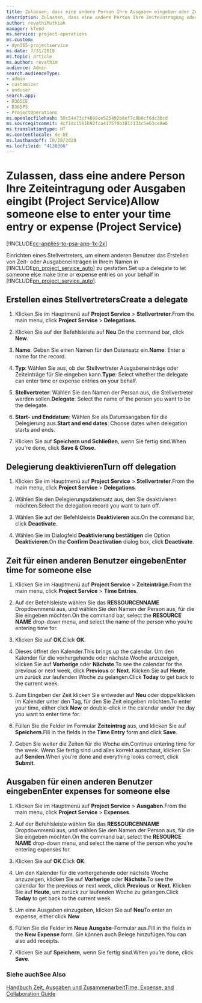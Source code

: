 ```yaml
---
title: Zulassen, dass eine andere Person Ihre Ausgaben eingeben oder Zeiteintragung vornehmen kann
description: Zulassen, dass eine andere Person Ihre Zeiteintragung oder Ausgaben eingibt (Project Service)
author: revathiMuthiah
manager: kfend
ms.service: project-operations
ms.custom:
- dyn365-projectservice
ms.date: 7/31/2018
ms.topic: article
ms.author: revathim
audience: Admin
search.audienceType:
- admin
- customizer
- enduser
search.app:
- D365CE
- D365PS
- ProjectOperations
ms.openlocfilehash: 50c54e73cf4898ce525492b8ef7c8b8cf6dc36cd
ms.sourcegitcommit: 4cf1dc1561b92fca4175f0b3813133c5e63ce8e6
ms.translationtype: HT
ms.contentlocale: de-DE
ms.lasthandoff: 10/28/2020
ms.locfileid: "4130366"
---
```

# <a name="allow-someone-else-to-enter-your-time-entry-or-expense-project-service"></a><span data-ttu-id="7136e-103">Zulassen, dass eine andere Person Ihre Zeiteintragung oder Ausgaben eingibt (Project Service)</span><span class="sxs-lookup"><span data-stu-id="7136e-103">Allow someone else to enter your time entry or expense (Project Service)</span></span>

[!INCLUDE[cc-applies-to-psa-app-1x-2x](../includes/cc-applies-to-psa-app-1x-2x.md)]

<span data-ttu-id="7136e-104">Einrichten eines Stellvertreters, um einem anderen Benutzer das Erstellen von Zeit- oder Ausgabeneinträgen in Ihrem Namen in [!INCLUDE[pn_project_service_auto](../includes/pn-project-service-auto.md)] zu gestatten.</span><span class="sxs-lookup"><span data-stu-id="7136e-104">Set up a delegate to let someone else make time or expense entries on your behalf in [!INCLUDE[pn_project_service_auto](../includes/pn-project-service-auto.md)].</span></span>  
  
## <a name="create-a-delegate"></a><span data-ttu-id="7136e-105">Erstellen eines Stellvertreters</span><span class="sxs-lookup"><span data-stu-id="7136e-105">Create a delegate</span></span>  
  
1.  <span data-ttu-id="7136e-106">Klicken Sie im Hauptmenü auf **Project Service** > **Stellvertreter**.</span><span class="sxs-lookup"><span data-stu-id="7136e-106">From the main menu, click **Project Service** > **Delegations**.</span></span>  
  
2.  <span data-ttu-id="7136e-107">Klicken Sie auf der Befehlsleiste auf **Neu**.</span><span class="sxs-lookup"><span data-stu-id="7136e-107">On the command bar, click **New**.</span></span>  
  
3. <span data-ttu-id="7136e-108">**Name**: Geben Sie einen Namen für den Datensatz ein.</span><span class="sxs-lookup"><span data-stu-id="7136e-108">**Name**: Enter a name for the record.</span></span>  
  
4. <span data-ttu-id="7136e-109">**Typ**: Wählen Sie aus, ob der Stellvertreter Ausgabeneinträge oder Zeiteinträge für Sie eingeben kann.</span><span class="sxs-lookup"><span data-stu-id="7136e-109">**Type**: Select whether the delegate can enter time or expense entries on your behalf.</span></span>  
  
5. <span data-ttu-id="7136e-110">**Stellvertreter**: Wählen Sie den Namen der Person aus, die Stellvertreter werden sollen.</span><span class="sxs-lookup"><span data-stu-id="7136e-110">**Delegate**: Select the name of the person you want to be the delegate.</span></span>  
  
6. <span data-ttu-id="7136e-111">**Start- und Enddatum**: Wählen Sie als Datumsangaben für die Delegierung aus.</span><span class="sxs-lookup"><span data-stu-id="7136e-111">**Start and end dates**: Choose dates when delegation starts and ends.</span></span>  
  
7.  <span data-ttu-id="7136e-112">Klicken Sie auf **Speichern und Schließen**, wenn Sie fertig sind.</span><span class="sxs-lookup"><span data-stu-id="7136e-112">When you're done, click **Save & Close**.</span></span>  
  
## <a name="turn-off-delegation"></a><span data-ttu-id="7136e-113">Delegierung deaktivieren</span><span class="sxs-lookup"><span data-stu-id="7136e-113">Turn off delegation</span></span>  
  
1.  <span data-ttu-id="7136e-114">Klicken Sie im Hauptmenü auf **Project Service** > **Stellvertreter**.</span><span class="sxs-lookup"><span data-stu-id="7136e-114">From the main menu, click **Project Service** > **Delegations**.</span></span>  
  
2.  <span data-ttu-id="7136e-115">Wählen Sie den Delegierungsdatensatz aus, den Sie deaktivieren möchten.</span><span class="sxs-lookup"><span data-stu-id="7136e-115">Select the delegation record you want to turn off.</span></span>  
  
3.  <span data-ttu-id="7136e-116">Wählen Sie auf der Befehlsleiste **Deaktivieren** aus.</span><span class="sxs-lookup"><span data-stu-id="7136e-116">On the command bar, click **Deactivate**.</span></span>  
  
4.  <span data-ttu-id="7136e-117">Wählen Sie im Dialogfeld **Deaktivierung bestätigen** die Option **Deaktivieren**.</span><span class="sxs-lookup"><span data-stu-id="7136e-117">On the **Confirm Deactivation** dialog box, click **Deactivate**.</span></span>  
  
## <a name="enter-time-for-someone-else"></a><span data-ttu-id="7136e-118">Zeit für einen anderen Benutzer eingeben</span><span class="sxs-lookup"><span data-stu-id="7136e-118">Enter time for someone else</span></span>  
  
1.  <span data-ttu-id="7136e-119">Klicken Sie im Hauptmenü auf **Project Service** > **Zeiteinträge**.</span><span class="sxs-lookup"><span data-stu-id="7136e-119">From the main menu, click **Project Service** > **Time Entries**.</span></span>  
  
2.  <span data-ttu-id="7136e-120">Auf der Befehlsleiste wählen Sie das **RESSOURCENNAME** Dropdownmenü aus, und wählen Sie den Namen der Person aus, für die Sie eingeben möchten.</span><span class="sxs-lookup"><span data-stu-id="7136e-120">On the command bar, select the **RESOURCE NAME** drop-down menu, and select the name of the person who you’re entering time for.</span></span>  
  
3.  <span data-ttu-id="7136e-121">Klicken Sie auf **OK**.</span><span class="sxs-lookup"><span data-stu-id="7136e-121">Click **OK**.</span></span>  
  
4.  <span data-ttu-id="7136e-122">Dieses öffnet den Kalender.</span><span class="sxs-lookup"><span data-stu-id="7136e-122">This brings up the calendar.</span></span> <span data-ttu-id="7136e-123">Um den Kalender für die vorhergehende oder nächste Woche anzuzeigen, klicken Sie auf **Vorherige** oder **Nächste**.</span><span class="sxs-lookup"><span data-stu-id="7136e-123">To see the calendar for the previous or next week, click **Previous** or **Next**.</span></span> <span data-ttu-id="7136e-124">Klicken Sie auf **Heute**, um zurück zur laufenden Woche zu gelangen.</span><span class="sxs-lookup"><span data-stu-id="7136e-124">Click **Today** to get back to the current week.</span></span>  
  
5.  <span data-ttu-id="7136e-125">Zum Eingeben der Zeit klicken Sie entweder auf **Neu** oder doppelklicken im Kalender unter den Tag, für den Sie Zeit eingeben möchten.</span><span class="sxs-lookup"><span data-stu-id="7136e-125">To enter your time, either click **New** or double-click in the calendar under the day you want to enter time for.</span></span>  
  
6.  <span data-ttu-id="7136e-126">Füllen Sie die Felder im Formular **Zeiteintrag** aus, und klicken Sie auf **Speichern**.</span><span class="sxs-lookup"><span data-stu-id="7136e-126">Fill in the fields in the **Time Entry** form and click **Save**.</span></span>  
  
7.  <span data-ttu-id="7136e-127">Geben Sie weiter die Zeiten für die Woche ein.</span><span class="sxs-lookup"><span data-stu-id="7136e-127">Continue entering time for the week.</span></span> <span data-ttu-id="7136e-128">Wenn Sie fertig sind und alles korrekt ausschaut, klicken Sie auf **Senden**.</span><span class="sxs-lookup"><span data-stu-id="7136e-128">When you’re done and everything looks correct, click **Submit**.</span></span>  
  
## <a name="enter-expenses-for-someone-else"></a><span data-ttu-id="7136e-129">Ausgaben für einen anderen Benutzer eingeben</span><span class="sxs-lookup"><span data-stu-id="7136e-129">Enter expenses for someone else</span></span>  
  
1.  <span data-ttu-id="7136e-130">Klicken Sie im Hauptmenü auf **Project Service** > **Ausgaben**.</span><span class="sxs-lookup"><span data-stu-id="7136e-130">From the main menu, click **Project Service** > **Expenses**.</span></span>  
  
2.  <span data-ttu-id="7136e-131">Auf der Befehlsleiste wählen Sie das **RESSOURCENNAME** Dropdownmenü aus, und wählen Sie den Namen der Person aus, für die Sie eingeben möchten.</span><span class="sxs-lookup"><span data-stu-id="7136e-131">On the command bar, select the **RESOURCE NAME** drop-down menu, and select the name of the person who you’re entering expenses for.</span></span>  
  
3.  <span data-ttu-id="7136e-132">Klicken Sie auf **OK**.</span><span class="sxs-lookup"><span data-stu-id="7136e-132">Click **OK**.</span></span>  
  
4.  <span data-ttu-id="7136e-133">Um den Kalender für die vorhergehende oder nächste Woche anzuzeigen, klicken Sie auf **Vorherige** oder **Nächste**.</span><span class="sxs-lookup"><span data-stu-id="7136e-133">To see the calendar for the previous or next week, click **Previous** or **Next**.</span></span> <span data-ttu-id="7136e-134">Klicken Sie auf **Heute**, um zurück zur laufenden Woche zu gelangen.</span><span class="sxs-lookup"><span data-stu-id="7136e-134">Click **Today** to get back to the current week.</span></span>  
  
5.  <span data-ttu-id="7136e-135">Um eine Ausgaben einzugeben, klicken Sie auf **Neu**</span><span class="sxs-lookup"><span data-stu-id="7136e-135">To enter an expense, either click **New**</span></span>  
  
6.  <span data-ttu-id="7136e-136">Füllen Sie die Felder im **Neue Ausgabe**-Formular aus.</span><span class="sxs-lookup"><span data-stu-id="7136e-136">Fill in the fields in the **New Expense** form.</span></span> <span data-ttu-id="7136e-137">Sie können auch Belege hinzufügen.</span><span class="sxs-lookup"><span data-stu-id="7136e-137">You can also add receipts.</span></span>  
  
7.  <span data-ttu-id="7136e-138">Klicken Sie auf **Speichern**, wenn Sie fertig sind.</span><span class="sxs-lookup"><span data-stu-id="7136e-138">When you’re done, click **Save**.</span></span>  
  
### <a name="see-also"></a><span data-ttu-id="7136e-139">Siehe auch</span><span class="sxs-lookup"><span data-stu-id="7136e-139">See Also</span></span>  
 [<span data-ttu-id="7136e-140">Handbuch Zeit, Ausgaben und Zusammenarbeit</span><span class="sxs-lookup"><span data-stu-id="7136e-140">Time, Expense, and Collaboration Guide</span></span>](../psa/time-expense-collaboration-guide.md)
